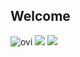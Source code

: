 ## Welcome

<img src="https://github-readme-stats.vercel.app/api/top-langs?username=Exemption6877&show_icons=true&locale=en&layout=compact&theme=chartreuse-dark" alt="ovi" />
<img src="https://leetcard.jacoblin.cool/Exemption6877?theme=dark" />
<img src="https://www.codewars.com/users/Exemption6877/badges/large" />
<!--
**Exemption6877/Exemption6877** is a ✨ _special_ ✨ repository because its `README.md` (this file) appears on your GitHub profile.

Here are some ideas to get you started:

- 🔭 I’m currently working on ...
- 🌱 I’m currently learning ...
- 👯 I’m looking to collaborate on ...
- 🤔 I’m looking for help with ...
- 💬 Ask me about ...
- 📫 How to reach me: ...
- 😄 Pronouns: ...
- ⚡ Fun fact: ...
-->
